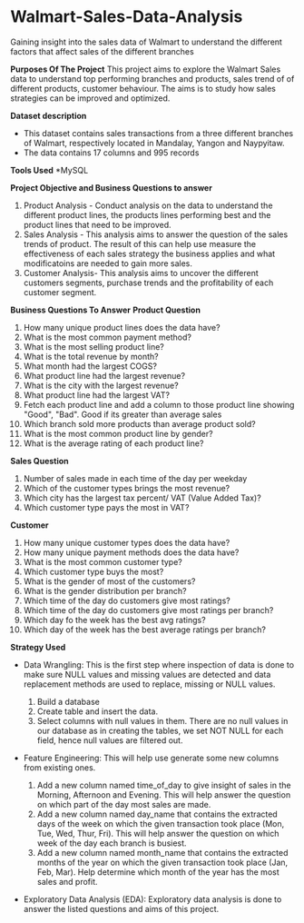 # Walmart-Sales-Data-Analysis
Gaining insight into the sales data of Walmart to understand the different factors that affect sales of the different branches

**Purposes Of The Project**
This project aims to explore the Walmart Sales data to understand top performing branches and products, sales trend of of different products, customer behaviour. The aims is to study how sales strategies can be improved and optimized.

**Dataset description**
* This dataset contains sales transactions from a three different branches of Walmart, respectively located in Mandalay, Yangon and Naypyitaw.
* The data contains 17 columns and 995 records

**Tools Used**
*MySQL

**Project Objective and Business Questions to answer**
1. Product Analysis - Conduct analysis on the data to understand the different product lines, the products lines performing best and the product lines that need to be improved.
2. Sales Analysis   - This analysis aims to answer the question of the sales trends of product. The result of this can help use measure the effectiveness of each sales strategy the business applies and what modificatoins are needed to gain more sales.
3. Customer Analysis- This analysis aims to uncover the different customers segments, purchase trends and the profitability of each customer segment.

**Business Questions To Answer**
**Product Question**
1. How many unique product lines does the data have?
2. What is the most common payment method?
3. What is the most selling product line?
4. What is the total revenue by month?
5. What month had the largest COGS?
6. What product line had the largest revenue?
7. What is the city with the largest revenue?
8. What product line had the largest VAT?
9. Fetch each product line and add a column to those product line showing "Good", "Bad". Good if its greater than average sales
10. Which branch sold more products than average product sold?
11. What is the most common product line by gender?
12. What is the average rating of each product line?

**Sales Question** 
1. Number of sales made in each time of the day per weekday
2. Which of the customer types brings the most revenue?
3. Which city has the largest tax percent/ VAT (Value Added Tax)?
4. Which customer type pays the most in VAT?

**Customer**
1. How many unique customer types does the data have?
2. How many unique payment methods does the data have?
3. What is the most common customer type?
4. Which customer type buys the most?
5. What is the gender of most of the customers?
6. What is the gender distribution per branch?
7. Which time of the day do customers give most ratings?
8. Which time of the day do customers give most ratings per branch?
9. Which day fo the week has the best avg ratings?
10. Which day of the week has the best average ratings per branch?


**Strategy Used**
* Data Wrangling: This is the first step where inspection of data is done to make sure NULL values and missing values are detected and data replacement methods are used to replace, missing or NULL values.
  1. Build a database
  2. Create table and insert the data.
  3. Select columns with null values in them. There are no null values in our database as in creating the tables, we set NOT NULL for each field, hence null values are filtered out.

* Feature Engineering: This will help use generate some new columns from existing ones.
  1. Add a new column named time_of_day to give insight of sales in the Morning, Afternoon and Evening. This will help answer the question on which part of the day most sales are made.
  2. Add a new column named day_name that contains the extracted days of the week on which the given transaction took place (Mon, Tue, Wed, Thur, Fri). This will help answer the question on 
     which week of the day each branch is busiest.
  3. Add a new column named month_name that contains the extracted months of the year on which the given transaction took place (Jan, Feb, Mar). Help determine which month of the year has the         most sales and profit.

* Exploratory Data Analysis (EDA): Exploratory data analysis is done to answer the listed questions and aims of this project.



    



